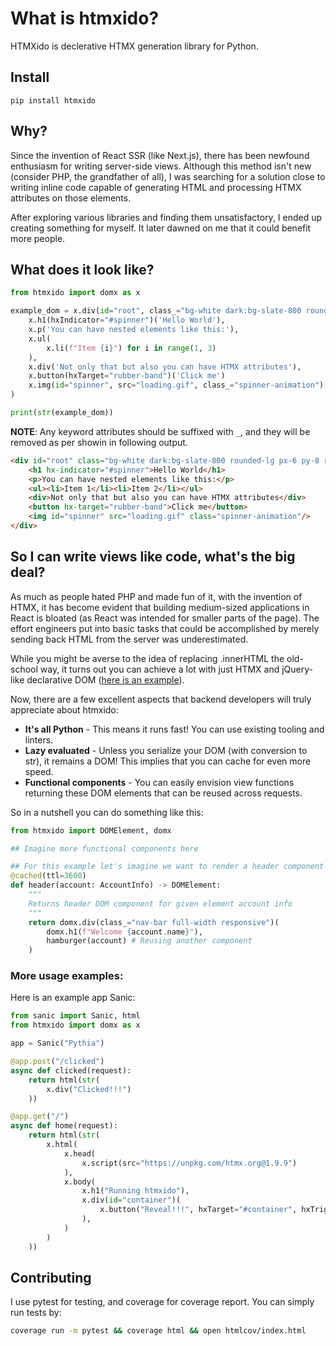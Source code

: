 # What is htmxido?

HTMXido is declerative HTMX generation library for Python.

## Install

```
pip install htmxido
```

## Why?

Since the invention of React SSR (like Next.js), there has been newfound enthusiasm for writing server-side views. Although this method isn't new (consider PHP, the grandfather of all), I was searching for a solution close to writing inline code capable of generating HTML and processing HTMX attributes on those elements.

After exploring various libraries and finding them unsatisfactory, I ended up creating something for myself. It later dawned on me that it could benefit more people.

## What does it look like?

```python
from htmxido import domx as x

example_dom = x.div(id="root", class_="bg-white dark:bg-slate-800 rounded-lg px-6 py-8 ring-1 ring-slate-900/5 shadow-xl")(
    x.h1(hxIndicator="#spinner")('Hello World'),
    x.p('You can have nested elements like this:'),
    x.ul(
        x.li(f"Item {i}") for i in range(1, 3)
    ),
    x.div('Not only that but also you can have HTMX attributes'),
    x.button(hxTarget="rubber-band")('Click me')
    x.img(id="spinner", src="loading.gif", class_="spinner-animation")
)

print(str(example_dom))
```

**NOTE**: Any keyword attributes should be suffixed with `_`, and they will be removed as per showin in following output.

```html
<div id="root" class="bg-white dark:bg-slate-800 rounded-lg px-6 py-8 ring-1 ring-slate-900/5 shadow-xl">
    <h1 hx-indicator="#spinner">Hello World</h1>
    <p>You can have nested elements like this:</p>
    <ul><li>Item 1</li><li>Item 2</li></ul>
    <div>Not only that but also you can have HTMX attributes</div>
    <button hx-target="rubber-band">Click me</button>
    <img id="spinner" src="loading.gif" class="spinner-animation"/>
</div>
```

## So I can write views like code, what's the big deal?

As much as people hated PHP and made fun of it, with the invention of HTMX, it has become evident that building medium-sized applications in React is bloated (as React was intended for smaller parts of the page). The effort engineers put into basic tasks that could be accomplished by merely sending back HTML from the server was underestimated.

While you might be averse to the idea of replacing .innerHTML the old-school way, it turns out you can achieve a lot with just HTMX and jQuery-like declarative DOM ([here is an example](https://www.youtube.com/watch?v=3GObi93tjZI)).

Now, there are a few excellent aspects that backend developers will truly appreciate about htmxido:

 - **It's all Python** - This means it runs fast! You can use existing tooling and linters.
 - **Lazy evaluated** - Unless you serialize your DOM (with conversion to str), it remains a DOM! This implies that you can cache for even more speed.
 - **Functional components** - You can easily envision view functions returning these DOM elements that can be reused across requests.

So in a nutshell you can do something like this:

```python
from htmxido import DOMElement, domx

## Imagine more functional components here

## For this example let's imagine we want to render a header component with hamburger menu.
@cached(ttl=3600)
def header(account: AccountInfo) -> DOMElement:
    """
    Returns header DOM component for given element account info
    """
    return domx.div(class_="nav-bar full-width responsive")(
        domx.h1(f"Welcome {account.name}"),
        hamburger(account) # Reusing another component
    )
```

### More usage examples:

Here is an example app Sanic:

```python
from sanic import Sanic, html
from htmxido import domx as x

app = Sanic("Pythia")

@app.post("/clicked")
async def clicked(request):
    return html(str(
        x.div("Clicked!!!")
    ))

@app.get("/")
async def home(request):
    return html(str(
        x.html(
            x.head(
                x.script(src="https://unpkg.com/htmx.org@1.9.9")
            ),
            x.body(
                x.h1("Running htmxido"),
                x.div(id="container")(
                    x.button("Reveal!!!", hxTarget="#container", hxTrigger="click", hxPost="/clicked")
                ),
            )
        )
    ))
```

## Contributing

I use pytest for testing, and coverage for coverage report. You can simply run tests by:

```sh
coverage run -m pytest && coverage html && open htmlcov/index.html
```